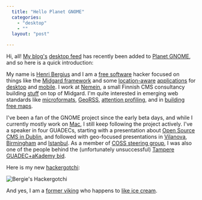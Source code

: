 ```yaml
---
  title: "Hello Planet GNOME"
  categories: 
    - "desktop"
    - ""
  layout: "post"

---
```

<p>
Hi, all! <a href="http://bergie.iki.fi/">My blog's</a> <a href="http://bergie.iki.fi/blog/category/desktop/">desktop feed</a> has recently been added to <a href="http://planet.gnome.org/">Planet GNOME</a>, and so here is a quick introduction:
</p><p>
My name is <a href="http://bergie.iki.fi/about/">Henri Bergius</a> and I am a <a href="http://www.fsfe.org/">free software</a> hacker focused on things like the <a href="http://www.midgard-project.org/">Midgard framework</a> and some <a href="http://geoclue.freedesktop.org/">location-aware</a> <a href="http://maemo.org/downloads/product/OS2007/maemoplazer/">applications</a> for <a href="http://bergie.iki.fi/blog/category/desktop/">desktop</a> and <a href="http://bergie.iki.fi/blog/category/mobility/">mobile</a>. I work at <a href="http://nemein.com/en/">Nemein</a>, a small Finnish CMS consultancy building <a href="http://maemo.org/">stuff</a> on top of Midgard. I'm quite interested in emerging web standards like <a href="http://bergie.iki.fi/blog/firefox-extension-for-microformat-utilization.html">microformats</a>, <a href="http://bergie.iki.fi/blog/solving-logistics-of-mamona.html">GeoRSS</a>, <a href="http://bergie.iki.fi/blog/putting_attention_to_midgard.html">attention profilin</a>g, and in <a href="http://bergie.iki.fi/blog/openstreetmap-s_user-generated_data_wins_when_there_are_changes.html">building free maps</a>.
</p><p>
I've been a fan of the GNOME project since the early beta days, and while I currently mostly work on <a href="http://bergie.iki.fi/blog/switching-to-intel-macbook.html">Mac</a>, I still keep following the project actively. I've a speaker in four GUADECs, starting with a presentation about <a href="http://www.nehmer.net/~bergie/guadec-2003/">Open Source CMS in Dublin</a>, and followed with geo-focused presentations in <a href="http://bergie.iki.fi/blog/synchronization-and-the-free-software-desktop-in-guadec.html">Vilanova</a>, <a href="http://bergie.iki.fi/blog/geoclue_is_appearing.html">Birmingham</a> and <a href="http://bergie.iki.fi/blog/notes_from_guadec_istanbul.html">Istanbul</a>. As a member of <a href="http://bergie.iki.fi/blog/in_coss_steering_group.html">COSS steering group</a>, I was also one of the people behind the (unfortunately unsuccessful) <a href="http://bergie.iki.fi/blog/tampere_is_a_candidate_for_guadec_and_akademy_2009.html">Tampere GUADEC+aKademy bid</a>.
</p><p>
Here is my new <a href="http://en.wikipedia.org/wiki/Hackergotchi">hackergotchi</a>:
</p><p>
<img src="http://www.nehmer.net/~bergie/bergie_hackergotchi.png" alt="Bergie's Hackergotchi" /></p><p>
And yes, I am a <a href="http://flickr.com/photos/bergie/collections/72157603279990472/">former viking</a> who happens to <a href="http://bergie.iki.fi/blog/at_least_we_won_the_ice_cream_deathmatch.html">like ice cream</a>.
</p>